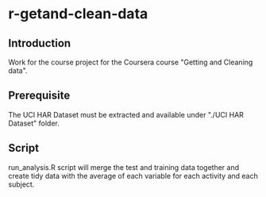r-getand-clean-data
===================

Introduction
------------
Work for the course project for the Coursera course "Getting and Cleaning data".

Prerequisite
-----------

The UCI HAR Dataset must be extracted and available under "./UCI HAR Dataset" folder.


Script
------

run_analysis.R script  will merge the test and training data together and create tidy data with the average of each 
variable for each activity and each subject.

